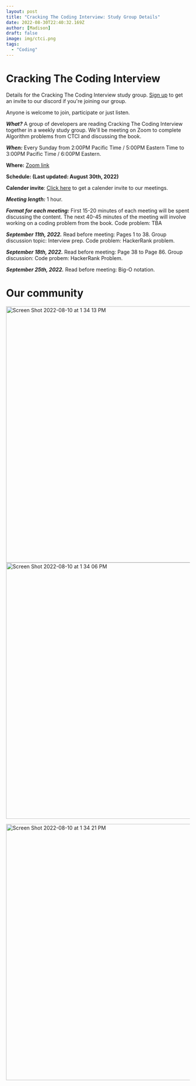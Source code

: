 ```yaml
---
layout: post
title: "Cracking The Coding Interview: Study Group Details"
date: 2022-08-30T22:40:32.169Z
author: [Madison]
draft: false
image: img/ctci.png
tags:
  - "Coding"
---
```


# Cracking The Coding Interview 

Details for the Cracking The Coding Interview study group. [Sign up](https://madisonkanna.us14.list-manage.com/subscribe/post?u=323fd92759e9e0b8d4083d008&id=033dfeb98f) to get an invite to our discord if you're joining our group.

Anyone is welcome to join, participate or just listen. 

***What?*** A group of developers are reading Cracking The Coding Interview together in a weekly study group. We'll be meeting on Zoom to complete Algorithm problems from CTCI and discussing the book. 

***When:*** Every Sunday from 2:00PM Pacific Time / 5:00PM Eastern Time to 3:00PM Pacific Time / 6:00PM Eastern.

**Where:**  [Zoom link ](https://us06web.zoom.us/j/86373081033?pwd=YnUyelJlaTZkV1hKOGlmeGphYVQwZz09)

**Schedule: (Last updated: August 30th, 2022)**

**Calender invite**: [Click here](https://calendar.google.com/event?action=TEMPLATE&tmeid=N2I1c25oYzUzaWl1NjExY2xmYWlpMHNha2NfMjAyMjA4MTRUMjEwMDAwWiBzb3ZiaTV2dTlvNG5qcTlkbmRiM2lsbzg0NEBn&tmsrc=sovbi5vu9o4njq9dndb3ilo844%40group.calendar.google.com&scp=ALL) to get a calender invite to our meetings.

***Meeting length:*** 1 hour.

***Format for each meeting:*** 
First 15-20 minutes of each meeting will be spent discussing the content. The next 40-45 minutes of the meeting will involve working on a coding problem from the book.
Code problem: TBA

***September 11th, 2022.*** 
Read before meeting: Pages 1 to 38.
Group discussion topic: Interview prep.
Code problem: HackerRank problem.

***September 18th, 2022.*** 
Read before meeting: Page 38 to Page 86. 
Group discussion: 
Code probem: HackerRank Problem.

***September 25th, 2022.*** 
Read before meeting: Big-O notation. 

# Our community 
<img width="700" alt="Screen Shot 2022-08-10 at 1 34 13 PM" src="https://user-images.githubusercontent.com/16752875/184015179-477301a1-36f0-4576-9e52-b0eb7e0cc825.png"><img width="700" alt="Screen Shot 2022-08-10 at 1 34 06 PM" src="https://user-images.githubusercontent.com/16752875/184015187-63d064b9-e3f2-4176-b813-df6198fa36b6.png">


<img width="700" alt="Screen Shot 2022-08-10 at 1 34 21 PM" src="https://user-images.githubusercontent.com/16752875/184015130-da4c20e3-8cdc-4422-b048-11676d65d30c.png">



